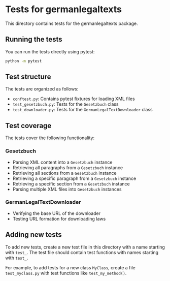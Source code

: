 # Tests for germanlegaltexts

This directory contains tests for the germanlegaltexts package.

## Running the tests

You can run the tests directly using pytest:

```bash
python -m pytest
```

## Test structure

The tests are organized as follows:

- `conftest.py`: Contains pytest fixtures for loading XML files
- `test_gesetzbuch.py`: Tests for the `Gesetzbuch` class
- `test_downloader.py`: Tests for the `GermanLegalTextDownloader` class

## Test coverage

The tests cover the following functionality:

### Gesetzbuch
- Parsing XML content into a `Gesetzbuch` instance
- Retrieving all paragraphs from a `Gesetzbuch` instance
- Retrieving all sections from a `Gesetzbuch` instance
- Retrieving a specific paragraph from a `Gesetzbuch` instance
- Retrieving a specific section from a `Gesetzbuch` instance
- Parsing multiple XML files into `Gesetzbuch` instances

### GermanLegalTextDownloader
- Verifying the base URL of the downloader
- Testing URL formation for downloading laws

## Adding new tests

To add new tests, create a new test file in this directory with a name starting with `test_`. The test file should contain test functions with names starting with `test_`.

For example, to add tests for a new class `MyClass`, create a file `test_myclass.py` with test functions like `test_my_method()`.
